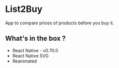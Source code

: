 # List2Buy

App to compare prices of products before you buy it. 

## What's in the box ?

 - React Native - v0.70.0
 - React Native SVG
 - Reanimated

